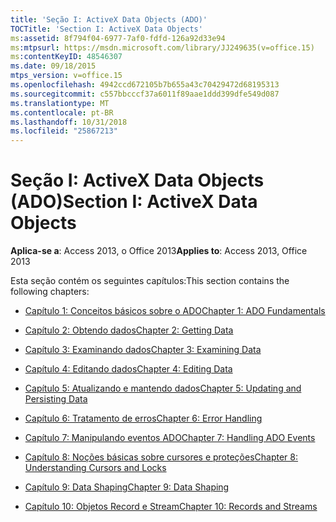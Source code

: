 ```yaml
---
title: 'Seção I: ActiveX Data Objects (ADO)'
TOCTitle: 'Section I: ActiveX Data Objects'
ms:assetid: 8f794f04-6977-7af0-fdfd-126a92d33e94
ms:mtpsurl: https://msdn.microsoft.com/library/JJ249635(v=office.15)
ms:contentKeyID: 48546307
ms.date: 09/18/2015
mtps_version: v=office.15
ms.openlocfilehash: 4942ccd672105b7b655a43c70429472d68195313
ms.sourcegitcommit: c557bbcccf37a6011f89aae1ddd399dfe549d087
ms.translationtype: MT
ms.contentlocale: pt-BR
ms.lasthandoff: 10/31/2018
ms.locfileid: "25867213"
---
```

# <a name="section-i-activex-data-objects"></a><span data-ttu-id="3d0d4-102">Seção I: ActiveX Data Objects (ADO)</span><span class="sxs-lookup"><span data-stu-id="3d0d4-102">Section I: ActiveX Data Objects</span></span>


<span data-ttu-id="3d0d4-103">**Aplica-se a**: Access 2013, o Office 2013</span><span class="sxs-lookup"><span data-stu-id="3d0d4-103">**Applies to**: Access 2013, Office 2013</span></span>

<span data-ttu-id="3d0d4-104">Esta seção contém os seguintes capítulos:</span><span class="sxs-lookup"><span data-stu-id="3d0d4-104">This section contains the following chapters:</span></span>

  - [<span data-ttu-id="3d0d4-105">Capítulo 1: Conceitos básicos sobre o ADO</span><span class="sxs-lookup"><span data-stu-id="3d0d4-105">Chapter 1: ADO Fundamentals</span></span>](chapter-1-ado-fundamentals.md)

  - [<span data-ttu-id="3d0d4-106">Capítulo 2: Obtendo dados</span><span class="sxs-lookup"><span data-stu-id="3d0d4-106">Chapter 2: Getting Data</span></span>](chapter-2-getting-data.md)

  - [<span data-ttu-id="3d0d4-107">Capítulo 3: Examinando dados</span><span class="sxs-lookup"><span data-stu-id="3d0d4-107">Chapter 3: Examining Data</span></span>](chapter-3-examining-data.md)

  - [<span data-ttu-id="3d0d4-108">Capítulo 4: Editando dados</span><span class="sxs-lookup"><span data-stu-id="3d0d4-108">Chapter 4: Editing Data</span></span>](chapter-4-editing-data.md)

  - [<span data-ttu-id="3d0d4-109">Capítulo 5: Atualizando e mantendo dados</span><span class="sxs-lookup"><span data-stu-id="3d0d4-109">Chapter 5: Updating and Persisting Data</span></span>](chapter-5-updating-and-persisting-data.md)

  - [<span data-ttu-id="3d0d4-110">Capítulo 6: Tratamento de erros</span><span class="sxs-lookup"><span data-stu-id="3d0d4-110">Chapter 6: Error Handling</span></span>](chapter-6-error-handling.md)

  - [<span data-ttu-id="3d0d4-111">Capítulo 7: Manipulando eventos ADO</span><span class="sxs-lookup"><span data-stu-id="3d0d4-111">Chapter 7: Handling ADO Events</span></span>](chapter-7-handling-ado-events.md)

  - [<span data-ttu-id="3d0d4-112">Capítulo 8: Noções básicas sobre cursores e proteções</span><span class="sxs-lookup"><span data-stu-id="3d0d4-112">Chapter 8: Understanding Cursors and Locks</span></span>](chapter-8-understanding-cursors-and-locks.md)

  - [<span data-ttu-id="3d0d4-113">Capítulo 9: Data Shaping</span><span class="sxs-lookup"><span data-stu-id="3d0d4-113">Chapter 9: Data Shaping</span></span>](chapter-9-data-shaping.md)

  - [<span data-ttu-id="3d0d4-114">Capítulo 10: Objetos Record e Stream</span><span class="sxs-lookup"><span data-stu-id="3d0d4-114">Chapter 10: Records and Streams</span></span>](chapter-10-records-and-streams.md)

